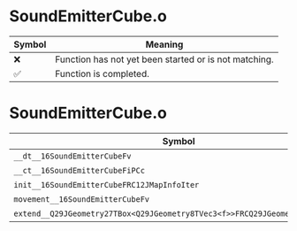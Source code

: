 # SoundEmitterCube.o
| Symbol | Meaning 
| ------------- | ------------- 
| :x: | Function has not yet been started or is not matching. 
| :white_check_mark: | Function is completed. 


# SoundEmitterCube.o
| Symbol | Decompiled? |
| ------------- | ------------- |
| `__dt__16SoundEmitterCubeFv` | :white_check_mark: |
| `__ct__16SoundEmitterCubeFiPCc` | :white_check_mark: |
| `init__16SoundEmitterCubeFRC12JMapInfoIter` | :white_check_mark: |
| `movement__16SoundEmitterCubeFv` | :x: |
| `extend__Q29JGeometry27TBox<Q29JGeometry8TVec3<f>>FRCQ29JGeometry8TVec3<f>` | :x: |
